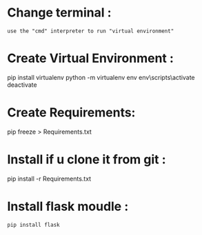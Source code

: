 # Change terminal : 
    use the "cmd" interpreter to run "virtual environment"  

# Create Virtual Environment :
   pip install virtualenv
   python -m virtualenv env
   env\scripts\activate
   deactivate
# Create Requirements:
   pip freeze > Requirements.txt

# Install if u clone it from git : 
   pip install -r Requirements.txt

# Install flask moudle : 
    pip install flask 